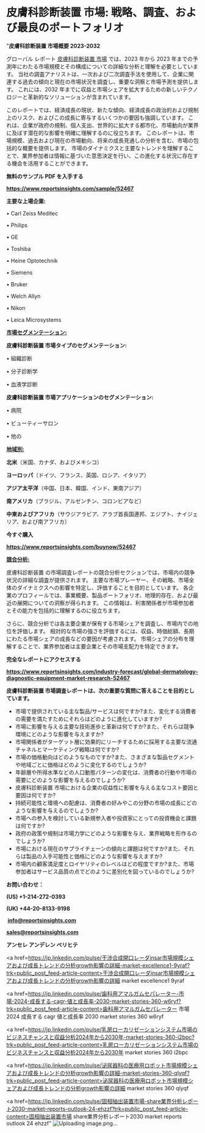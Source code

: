 # 皮膚科診断装置 市場: 戦略、調査、および最良のポートフォリオ

"<strong>皮膚科診断装置 市場概要 2023-2032</strong>

グローバル レポート <a href=https://www.reportsinsights.com/sample/52467>皮膚科診断装置 市場</a> では、2023 年から 2023 年までの予測年にわたる市場規模とその構成についての詳細な分析と理解を必要としています。 当社の調査アナリストは、一次および二次調査手法を使用して、企業に関連する過去の傾向と現在の市場状況を調査し、重要な洞察と市場予測を提供します。 これには、2032 年までに収益と市場シェアを拡大​​するための新しいテクノロジーと革新的なソリューションが含まれています。

このレポートでは、経済成長の現状、新たな傾向、経済成長の政治的および規制上のリスク、およびこの成長に寄与するいくつかの要因も強調しています。 これは、企業が政府の規制、個人支出、世界的に拡大する都市化、市場動向が業界に及ぼす潜在的な影響を明確に理解するのに役立ちます。 このレポートは、市場規模、過去および現在の市場動向、将来の成長見通しの分析を含む、市場の包括的な概要を提供します。 市場のダイナミクスと主要なトレンドを理解することで、業界参加者は情報に基づいた意思決定を行い、この進化する状況に存在する機会を活用することができます。

<strong><b>無料のサンプル PDF を入手する</b></strong>

<a href=https://www.reportsinsights.com/sample/52467><strong><u>https://www.reportsinsights.com/sample/52467</u></strong></a>

<strong>主要な上場企業:</strong>

• Carl Zeiss Meditec

• Philips

• GE

• Toshiba

• Heine Optotechnik

• Siemens

• Bruker

• Welch Allyn

• Nikon

• Leica Microsystems

<strong><u>市場セグメンテーション</u></strong><strong><u>:</u></strong>

<strong>皮膚科診断装置 市場タイプのセグメンテーション:</strong>

• 組織診断

• 分子診断学

• 血液学診断

<strong>皮膚科診断装置 市場アプリケーションのセグメンテーション:</strong>

• 病院

• ビューティーサロン

• 他の

<strong><u>地域別</u></strong><strong><u>:</u></strong>

<strong>北米</strong>（米国、カナダ、およびメキシコ）

<strong>ヨーロッパ</strong>（ドイツ、フランス、英国、ロシア、イタリア）

<strong>アジア太平洋</strong>（中国、日本、韓国、インド、東南アジア）

<strong>南アメリカ</strong>（ブラジル、アルゼンチン、コロンビアなど）

<strong>中東およびアフリカ</strong>（サウジアラビア、アラブ首長国連邦、エジプト、ナイジェリア、および南アフリカ）

<strong>今すぐ購入</strong>

<a href=https://www.reportsinsights.com/buynow/52467><strong><u>https://www.reportsinsights.com/buynow/52467</u></strong></a>

<strong><u>競合分析:</u></strong>

皮膚科診断装置 の市場調査レポートの競合分析セクションでは、市場内の競争状況の詳細な調査が提供されます。 主要な市場プレーヤー、その戦略、市場全体のダイナミクスへの影響を特定し、評価することを目的としています。 各企業のプロフィールでは、事業概要、製品ポートフォリオ、地理的存在、および最近の展開についての洞察が得られます。 この情報は、利害関係者が市場参加者とその能力を包括的に理解するのに役立ちます。

さらに、競合分析では各主要企業が保有する市場シェアを調査し、市場内での地位を評価します。 相対的な市場の強さを評価するには、収益、時価総額、長期にわたる市場シェアの成長などの要因が考慮されます。 市場シェアの分布を理解することで、業界参加者は主要企業とその市場支配力を特定できます。

<strong>完全なレポートにアクセスする</strong>

<a href=https://www.reportsinsights.com/industry-forecast/global-dermatology-diagnostic-equipment-market-research-52467><strong><u><b>https://www.reportsinsights.com/industry-forecast/global-dermatology-diagnostic-equipment-market-research-52467</b></u></strong></a>

<strong><b>皮膚科診断装置 市場調査レポートは、次の重要な質問に答えることを目的としています。</b></strong>
<ul>
  <li>市場で提供されている主な製品/サービスは何ですか?また、変化する消費者の需要を満たすためにそれらはどのように進化していますか?</li>
  <li>市場に影響を与える主要な技術進歩と革新は何ですか?また、それらは競争環境にどのような影響を与えますか?</li>
  <li>市場関係者がターゲット層に効果的にリーチするために採用する主要な流通チャネルとマーケティング戦略は何ですか?</li>
  <li>市場の価格動向はどのようなものですか?また、さまざまな製品セグメントや地域ごとに価格はどのように変化するのでしょうか?</li>
  <li>年齢層や所得水準などの人口動態パターンの変化は、消費者の行動や市場の需要にどのような影響を与えるのでしょうか?</li>
  <li>皮膚科診断装置 市場における企業の収益性に影響を与える主なコスト要因と要因は何ですか?</li>
  <li>持続可能性と環境への配慮は、消費者の好みやこの分野の市場の成長にどのような影響を与えるのでしょうか?</li>
  <li>市場への参入を検討している新規参入者や投資家にとっての投資機会と課題は何ですか?</li>
  <li>政府の政策や規制は市場力学にどのような影響を与え、業界戦略を形作るのでしょうか?</li>
  <li>市場における現在のサプライチェーンの傾向と課題は何ですか?また、それらは製品の入手可能性と価格にどのような影響を与えますか?</li>
  <li>市場内の顧客満足度とロイヤリティのレベルはどの程度ですか?また、市場参加者はサービス品質の点でどのように差別化を図っているのでしょうか?</li>
</ul>
<strong>お問い合わせ：</strong>

<strong>(US) +1-214-272-0393</strong>

<strong>(UK) +44-20-8133-9198</strong>

<strong> </strong><a href=info@reportsinsights.com><strong><u>info@reportsinsights.com</u></strong></a>

<a href=sales@reportsinsights.com><strong><u>sales@reportsinsights.com</u></strong></a>

<strong>アンセレ アンデレン ベリヒテ</strong>

<a href=https://jp.linkedin.com/pulse/干渉合成開口レーダinsar市場規模シェアおよび成長トレンドの分析growth影響の詳細-market-excellence1-9yraf?trk=public_post_feed-article-content>干渉合成開口レーダinsar市場規模シェアおよび成長トレンドの分析growth影響の詳細 market excellence1 9yraf</a>

<a href=https://jp.linkedin.com/pulse/歯科用アマルガムセパレーター-市場-2024-成長する-cagr-値と成長率-2030-market-stories-360-w6ryf?trk=public_post_feed-article-content>歯科用アマルガムセパレーター 市場 2024 成長する cagr 値と成長率 2030 market stories 360 w6ryf</a>

<a href=https://jp.linkedin.com/pulse/乳房ローカリゼーションシステム市場のビジネスチャンスと収益分析2024年から2030年-market-stories-360-i2bpc?trk=public_post_feed-article-content>乳房ローカリゼーションシステム市場のビジネスチャンスと収益分析2024年から2030年 market stories 360 i2bpc</a>

<a href=https://jp.linkedin.com/pulse/泌尿器科の医療用ロボット市場規模シェアおよび成長トレンドの分析growth影響の詳細-market-stories-360-qlyqf?trk=public_post_feed-article-content>泌尿器科の医療用ロボット市場規模シェアおよび成長トレンドの分析growth影響の詳細 market stories 360 qlyqf</a>

<a href=https://jp.linkedin.com/pulse/固相抽出装置市場-share業界分析レポート2030-market-reports-outlook-24-ehzzf?trk=public_post_feed-article-content>固相抽出装置市場 share業界分析レポート2030 market reports outlook 24 ehzzf</a>"
![Uploading image.png…]()
